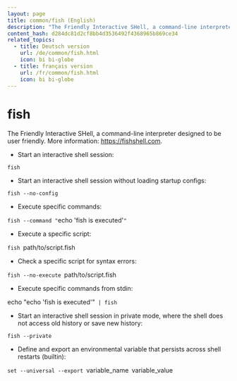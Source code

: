 ```yaml
---
layout: page
title: common/fish (English)
description: "The Friendly Interactive SHell, a command-line interpreter designed to be user friendly."
content_hash: d284dc81d2cf8bb4d3536492f4368965b869ce34
related_topics:
  - title: Deutsch version
    url: /de/common/fish.html
    icon: bi bi-globe
  - title: français version
    url: /fr/common/fish.html
    icon: bi bi-globe
---
```

# fish

The Friendly Interactive SHell, a command-line interpreter designed to be user friendly.
More information: <https://fishshell.com>.

- Start an interactive shell session:

`fish`

- Start an interactive shell session without loading startup configs:

`fish --no-config`

- Execute specific commands:

`fish --command "`<span class="tldr-var badge badge-pill bg-dark-lm bg-white-dm text-white-lm text-dark-dm font-weight-bold">echo 'fish is executed'</span>`"`

- Execute a specific script:

`fish `<span class="tldr-var badge badge-pill bg-dark-lm bg-white-dm text-white-lm text-dark-dm font-weight-bold">path/to/script.fish</span>

- Check a specific script for syntax errors:

`fish --no-execute `<span class="tldr-var badge badge-pill bg-dark-lm bg-white-dm text-white-lm text-dark-dm font-weight-bold">path/to/script.fish</span>

- Execute specific commands from stdin:

<span class="tldr-var badge badge-pill bg-dark-lm bg-white-dm text-white-lm text-dark-dm font-weight-bold">echo "echo 'fish is executed'"</span>` | fish`

- Start an interactive shell session in private mode, where the shell does not access old history or save new history:

`fish --private`

- Define and export an environmental variable that persists across shell restarts (builtin):

`set --universal --export `<span class="tldr-var badge badge-pill bg-dark-lm bg-white-dm text-white-lm text-dark-dm font-weight-bold">variable_name</span>` `<span class="tldr-var badge badge-pill bg-dark-lm bg-white-dm text-white-lm text-dark-dm font-weight-bold">variable_value</span>
